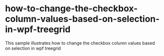 # how-to-change-the-checkbox-column-values-based-on-selection-in-wpf-treegrid
This sample illustrates how to change the checkbox column values based on selection in wpf treegrid
